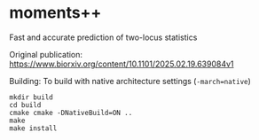 # moments++
Fast and accurate prediction of two-locus statistics

Original publication: https://www.biorxiv.org/content/10.1101/2025.02.19.639084v1

Building:
To build with native architecture settings (`-march=native`)
```
mkdir build
cd build
cmake cmake -DNativeBuild=ON ..
make
make install
```
